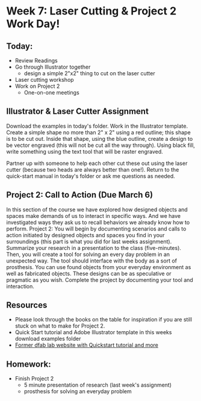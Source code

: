 # Week 7: Laser Cutting & Project 2 Work Day!

## Today:

- Review Readings
- Go through Illustrator together
  - design a simple 2"x2" thing to cut on the laser cutter
- Laser cutting workshop
- Work on Project 2
  - One-on-one meetings

## Illustrator & Laser Cutter Assignment

Download the examples in today's folder. Work in the Illustrator template. Create a simple shape no more than 2" x 2" using a red outline; this shape is to be cut out. Inside that shape, using the blue outline, create a design to be vector engraved (this will not be cut all the way through). Using black fill, write something using the text tool that will be raster engraved.

Partner up with someone to help each other cut these out using the laser cutter (because two heads are always better than one!). Return to the quick-start manual in today's folder or ask me questions as needed.

## Project 2: Call to Action (Due March 6)

In this section of the course we have explored how designed objects and spaces make demands of us to interact in specific ways.  And we have investigated ways they ask us to recall behaviors we already know how to perform.  Project 2: You will begin by documenting scenarios and calls to action initiated by designed objects and spaces you find in your surroundings (this part is what you did for last weeks assignment). Summarize your research in a presentation to the class (five-minutes). Then, you will create a tool for solving an every day problem in an unexpected way. The tool should interface with the body as a sort of prosthesis. You can use found objects from your everyday environment as well as fabricated objects. These designs can be as speculative or pragmatic as you wish. Complete the project by documenting your tool and interaction.

## Resources

- Please look through the books on the table for inspiration if you are still stuck on what to make for Project 2.
- Quick Start tutorial and Adobe Illustrator template in this weeks download examples folder
- [Former dfab lab website with Quickstart tutorial and more](http://neanderthal.superluckyland.com/?p=815)

## Homework:

- Finish Project 2
  - 5 minute presentation of research (last week's assignment)
  - prosthesis for solving an everyday problem
